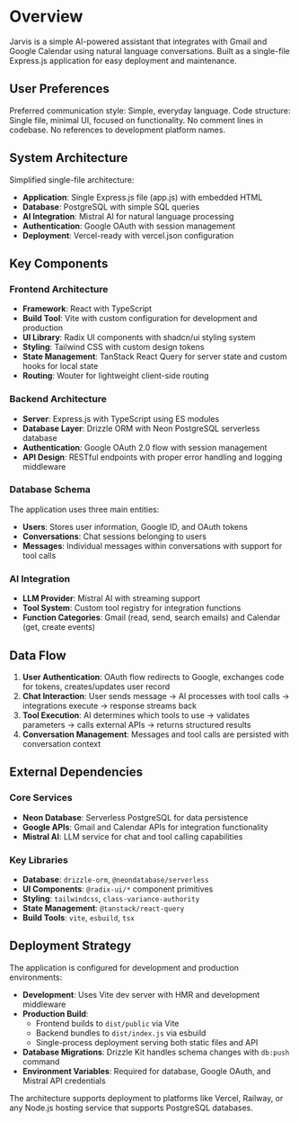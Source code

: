 # Overview

Jarvis is a simple AI-powered assistant that integrates with Gmail and Google Calendar using natural language conversations. Built as a single-file Express.js application for easy deployment and maintenance.

## User Preferences

Preferred communication style: Simple, everyday language.
Code structure: Single file, minimal UI, focused on functionality.
No comment lines in codebase.
No references to development platform names.

## System Architecture

Simplified single-file architecture:

- **Application**: Single Express.js file (app.js) with embedded HTML
- **Database**: PostgreSQL with simple SQL queries
- **AI Integration**: Mistral AI for natural language processing
- **Authentication**: Google OAuth with session management
- **Deployment**: Vercel-ready with vercel.json configuration

## Key Components

### Frontend Architecture
- **Framework**: React with TypeScript
- **Build Tool**: Vite with custom configuration for development and production
- **UI Library**: Radix UI components with shadcn/ui styling system
- **Styling**: Tailwind CSS with custom design tokens
- **State Management**: TanStack React Query for server state and custom hooks for local state
- **Routing**: Wouter for lightweight client-side routing

### Backend Architecture
- **Server**: Express.js with TypeScript using ES modules
- **Database Layer**: Drizzle ORM with Neon PostgreSQL serverless database
- **Authentication**: Google OAuth 2.0 flow with session management
- **API Design**: RESTful endpoints with proper error handling and logging middleware

### Database Schema
The application uses three main entities:
- **Users**: Stores user information, Google ID, and OAuth tokens
- **Conversations**: Chat sessions belonging to users
- **Messages**: Individual messages within conversations with support for tool calls

### AI Integration
- **LLM Provider**: Mistral AI with streaming support
- **Tool System**: Custom tool registry for integration functions
- **Function Categories**: Gmail (read, send, search emails) and Calendar (get, create events)

## Data Flow

1. **User Authentication**: OAuth flow redirects to Google, exchanges code for tokens, creates/updates user record
2. **Chat Interaction**: User sends message → AI processes with tool calls → integrations execute → response streams back
3. **Tool Execution**: AI determines which tools to use → validates parameters → calls external APIs → returns structured results
4. **Conversation Management**: Messages and tool calls are persisted with conversation context

## External Dependencies

### Core Services
- **Neon Database**: Serverless PostgreSQL for data persistence
- **Google APIs**: Gmail and Calendar APIs for integration functionality
- **Mistral AI**: LLM service for chat and tool calling capabilities

### Key Libraries
- **Database**: `drizzle-orm`, `@neondatabase/serverless`
- **UI Components**: `@radix-ui/*` component primitives
- **Styling**: `tailwindcss`, `class-variance-authority`
- **State Management**: `@tanstack/react-query`
- **Build Tools**: `vite`, `esbuild`, `tsx`

## Deployment Strategy

The application is configured for development and production environments:

- **Development**: Uses Vite dev server with HMR and development middleware
- **Production Build**: 
  - Frontend builds to `dist/public` via Vite
  - Backend bundles to `dist/index.js` via esbuild
  - Single-process deployment serving both static files and API
- **Database Migrations**: Drizzle Kit handles schema changes with `db:push` command
- **Environment Variables**: Required for database, Google OAuth, and Mistral API credentials

The architecture supports deployment to platforms like Vercel, Railway, or any Node.js hosting service that supports PostgreSQL databases.